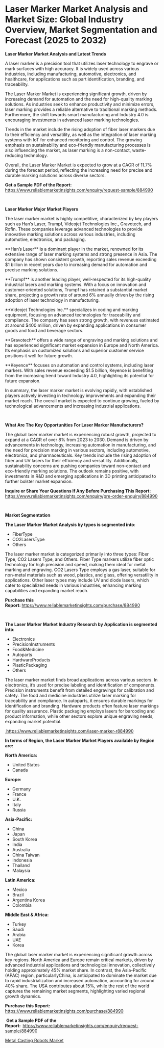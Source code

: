 <p><h1>Laser Marker Market Analysis and Market Size: Global Industry Overview, Market Segmentation and Forecast (2025 to 2032)</h1></p><p><strong>Laser Marker Market Analysis and Latest Trends</strong></p>
<p><p>A laser marker is a precision tool that utilizes laser technology to engrave or mark surfaces with high accuracy. It is widely used across various industries, including manufacturing, automotive, electronics, and healthcare, for applications such as part identification, branding, and traceability.</p><p>The Laser Marker Market is experiencing significant growth, driven by increasing demand for automation and the need for high-quality marking solutions. As industries seek to enhance productivity and minimize errors, laser marking provides a reliable alternative to traditional marking methods. Furthermore, the shift towards smart manufacturing and Industry 4.0 is encouraging investments in advanced laser marking technologies.</p><p>Trends in the market include the rising adoption of fiber laser markers due to their efficiency and versatility, as well as the integration of laser marking systems with IoT for enhanced monitoring and control. The growing emphasis on sustainability and eco-friendly manufacturing processes is also influencing the market, as laser marking is a non-contact, waste-reducing technology.</p><p>Overall, the Laser Marker Market is expected to grow at a CAGR of 11.7% during the forecast period, reflecting the increasing need for precise and durable marking solutions across diverse sectors.</p></p>
<p><strong>Get a Sample PDF of the Report:&nbsp;</strong> <a href="https://www.reliablemarketinsights.com/enquiry/request-sample/884990?utm_campaign=3493&utm_medium=2&utm_source=Github&utm_content=ia&utm_term=08042025&utm_id=laser-marker">https://www.reliablemarketinsights.com/enquiry/request-sample/884990</a></p>
<p>&nbsp;</p>
<p><strong>Laser Marker Major Market Players</strong></p>
<p><p>The laser marker market is highly competitive, characterized by key players such as Han’s Laser, Trumpf, Videojet Technologies Inc., Gravotech, and Rofin. These companies leverage advanced technologies to provide innovative marking solutions across various industries, including automotive, electronics, and packaging.</p><p>**Han’s Laser** is a dominant player in the market, renowned for its extensive range of laser marking systems and strong presence in Asia. The company has shown consistent growth, reporting sales revenue exceeding $1 billion in recent years due to increasing demand for automation and precise marking solutions.</p><p>**Trumpf** is another leading player, well-respected for its high-quality industrial lasers and marking systems. With a focus on innovation and customer-oriented solutions, Trumpf has retained a substantial market share, projecting a growth rate of around 6% annually driven by the rising adoption of laser technology in manufacturing.</p><p>**Videojet Technologies Inc.** specializes in coding and marking equipment, focusing on advanced technologies for traceability and compliance. The company has seen strong growth, with revenues estimated at around $400 million, driven by expanding applications in consumer goods and food and beverage sectors.</p><p>**Gravotech** offers a wide range of engraving and marking solutions and has experienced significant market expansion in Europe and North America. Its emphasis on customized solutions and superior customer service positions it well for future growth.</p><p>**Keyence** focuses on automation and control systems, including laser markers. With sales revenue exceeding $1.5 billion, Keyence is benefiting from the increasing trend toward Industry 4.0, highlighting its potential for future expansion.</p><p>In summary, the laser marker market is evolving rapidly, with established players actively investing in technology improvements and expanding their market reach. The overall market is expected to continue growing, fueled by technological advancements and increasing industrial applications.</p></p>
<p>&nbsp;</p>
<p><strong>What Are The Key Opportunities For Laser Marker Manufacturers?</strong></p>
<p><p>The global laser marker market is experiencing robust growth, projected to expand at a CAGR of over 8% from 2023 to 2030. Demand is driven by advancements in technology, increasing automation in manufacturing, and the need for precision marking in various sectors, including automotive, electronics, and pharmaceuticals. Key trends include the rising adoption of fiber and UV lasers for their efficiency and versatility. Additionally, sustainability concerns are pushing companies toward non-contact and eco-friendly marking solutions. The outlook remains positive, with investments in R&D and emerging applications in 3D printing anticipated to further bolster market expansion.</p></p>
<p><strong>Inquire or Share Your Questions If Any Before Purchasing This Report:</strong> <a href="https://www.reliablemarketinsights.com/enquiry/pre-order-enquiry/884990?utm_campaign=3493&utm_medium=2&utm_source=Github&utm_content=ia&utm_term=08042025&utm_id=laser-marker">https://www.reliablemarketinsights.com/enquiry/pre-order-enquiry/884990</a></p>
<p>&nbsp;</p>
<p><strong>Market Segmentation</strong></p>
<p><strong>The Laser Marker Market Analysis by types is segmented into:</strong></p>
<p><ul><li>FiberType</li><li>CO2LasersType</li><li>Others</li></ul></p>
<p><p>The laser marker market is categorized primarily into three types: Fiber Type, CO2 Lasers Type, and Others. Fiber Type markers utilize fiber optic technology for high precision and speed, making them ideal for metal marking and engraving. CO2 Lasers Type employs a gas laser, suitable for non-metal materials such as wood, plastics, and glass, offering versatility in applications. Other laser types may include UV and diode lasers, which cater to specialized needs in various industries, enhancing marking capabilities and expanding market reach.</p></p>
<p><strong>Purchase this Report:&nbsp;</strong><a href="https://www.reliablemarketinsights.com/purchase/884990?utm_campaign=3493&utm_medium=2&utm_source=Github&utm_content=ia&utm_term=08042025&utm_id=laser-marker">https://www.reliablemarketinsights.com/purchase/884990</a></p>
<p>&nbsp;</p>
<p><strong>The Laser Marker Market Industry Research by Application is segmented into:</strong></p>
<p><ul><li>Electronics</li><li>PrecisionInstruments</li><li>Food&Medicine</li><li>Autoparts</li><li>HardwareProducts</li><li>PlasticPackaging</li><li>Others</li></ul></p>
<p><p>The laser marker market finds broad applications across various sectors. In electronics, it’s used for precise labeling and identification of components. Precision instruments benefit from detailed engravings for calibration and safety. The food and medicine industries utilize laser marking for traceability and compliance. In autoparts, it ensures durable markings for identification and branding. Hardware products often feature laser markings for quality assurance. Plastic packaging employs lasers for barcoding and product information, while other sectors explore unique engraving needs, expanding market potential.</p></p>
<p><a href="https://www.reliablemarketinsights.com/laser-marker-r884990?utm_campaign=3493&utm_medium=2&utm_source=Github&utm_content=ia&utm_term=08042025&utm_id=laser-marker">&nbsp;https://www.reliablemarketinsights.com/laser-marker-r884990</a></p>
<p><strong>In terms of Region, the Laser Marker Market Players available by Region are:</strong></p>
<p>
    <p> <strong> North America: </strong>
        <ul>
            <li>United States</li>
            <li>Canada</li>
        </ul>
        </p> 
    <p> <strong> Europe: </strong>
        <ul>
            <li>Germany</li>
            <li>France</li>
            <li>U.K.</li>
            <li>Italy</li>
            <li>Russia</li>
        </ul>
        </p> 
    <p> <strong> Asia-Pacific: </strong>
        <ul>
            <li>China</li>
            <li>Japan</li>
            <li>South Korea</li>
            <li>India</li>
            <li>Australia</li>
            <li>China Taiwan</li>
            <li>Indonesia</li>
            <li>Thailand</li>
            <li>Malaysia</li>
        </ul>
        </p> 
    <p> <strong> Latin America: </strong>
        <ul>
            <li>Mexico</li>
            <li>Brazil</li>
            <li>Argentina Korea</li>
            <li>Colombia</li>
        </ul>
        </p> 
    <p> <strong> Middle East & Africa: </strong>
        <ul>
            <li>Turkey</li>
            <li>Saudi</li>
            <li>Arabia</li>
            <li>UAE</li>
            <li>Korea</li>
        </ul>
    </p>
    </p>
<p><p>The global laser marker market is experiencing significant growth across key regions. North America and Europe remain critical markets, driven by advanced industrial applications and technological innovation, collectively holding approximately 45% market share. In contrast, the Asia-Pacific (APAC) region, particularlyChina, is anticipated to dominate the market due to rapid industrialization and increased automation, accounting for around 40% share. The USA contributes about 15%, while the rest of the world captures the remaining market segments, highlighting varied regional growth dynamics.</p></p>
<p><strong>Purchase this Report: </strong><a href="https://www.reliablemarketinsights.com/purchase/884990?utm_campaign=3493&utm_medium=2&utm_source=Github&utm_content=ia&utm_term=08042025&utm_id=laser-marker">https://www.reliablemarketinsights.com/purchase/884990</a></p>
<p>&nbsp;<strong>Get a Sample PDF of the Report:&nbsp;&nbsp;</strong><a href="https://www.reliablemarketinsights.com/enquiry/request-sample/884990?utm_campaign=3493&utm_medium=2&utm_source=Github&utm_content=ia&utm_term=08042025&utm_id=laser-marker">https://www.reliablemarketinsights.com/enquiry/request-sample/884990</a></p>
<p><strong></strong></p>
<p><p><a href="https://github.com/debowflaggqw/Market-Research-Report-List-1/blob/main/metal-casting-robots-market.md?utm_campaign=3493&utm_medium=2&utm_source=Github&utm_content=ia&utm_term=08042025&utm_id=laser-marker">Metal Casting Robots Market</a></p></p>